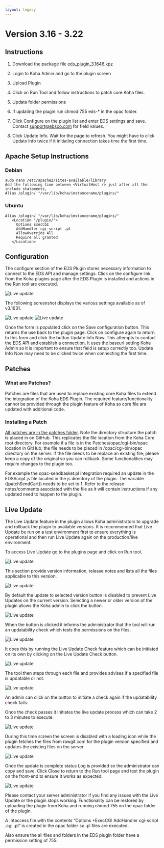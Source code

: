 ```yaml
---
layout: legacy
---
```


# Version 3.16 - 3.22 

## Instructions

1.  Download the package file [eds_plugin_3.1646.kpz](https://github.com/ebsco/edsapi-koha-plugin/raw/Koha-v3.16.x-to-Koha-v3.22.0x/eds_plugin_3.1646.kpz)

2.  Login to Koha Admin and go to the plugin screen

3.  Upload Plugin

4.  Click on Run Tool and follow instructions to patch core Koha files.

5.  Update folder permissions

6.  If updating the plugin run chmod 755 eds-* in the opac folder.

7.  Click Configure on the plugin list and enter EDS settings and save. Contact support@ebsco.com for field values.

8.  Click Update Info. Wait for the page to refresh. You might have to click Update Info twice if it initiating connection takes time the first time.


## Apache Setup Instructions

### Debian
```
sudo nano /etc/apache2/sites-available/library 
Add the following line between <VirtualHost /> just after all the include statements,
Alias /plugin/ "/var/lib/koha/instancename/plugins/"
```

### Ubuntu
```
Alias /plugin/ "/var/lib/koha/instancename/plugins/"
   <Location "/plugin/">
     Options ExecCGI
     AddHandler cgi-script .pl
     AllowOverride All
     Require all granted
   </Location>
```

## Configuration

The configure section of the EDS Plugin stores necessary information to connect to the EDS API and manage settings. Click on the configure link from the Koha plugins page after the EDS Plugin is installed and actions in the Run tool are executed.

![Live update](https://cdn.rawgit.com/ebsco/edsapi-koha-plugin/master/Xtras-help/configure/image001.png)
 
The following screenshot displays the various settings available as of v3.1631.
 
![Live update](https://cdn.rawgit.com/ebsco/edsapi-koha-plugin/master/Xtras-help/configure/image002.png)
![Live update](https://cdn.rawgit.com/ebsco/edsapi-koha-plugin/master/Xtras-help/configure/image003.png)
 
Once the form is populated click on the Save configuration button. This returns the use back to the plugin page. Click on configure again to return to this form and click the button Update Info Now. This attempts to contact the EDS API and establish a connection. It uses the baseurl setting Koha Admin so it is important to ensure that field is setup correctly too.
Update Info Now may need to be clicked twice when connecting the first time. 


## Patches

### What are Patches?
Patches are files that are used to replace existing core Koha files to extend the integration of the Koha EDS Plugin. The required feature/functionality cannot be provided through the plugin feature of Koha so core file are updated with additional code.

### Installing a Patch
[All patches are in the patches folder](https://github.com/ebsco/edsapi-koha-plugin/tree/Koha-v3.16.x-to-Koha-v3.22.0x/Patches). Note the directory structure the patch is placed in on GitHub. This replicates the file location from the Koha Core root directory. For example if a file is in the Patches/opac/cgi-bin/opac location in GitHub; the file needs to be placed in <Koha Root>/opac/cgi-bin/opac directory on the server. If the file needs to be replace an existing file; please keep a copy of the original so you can rollback. Some functionalities may require changes to the plugin too.

For example the opac-sendbasket.pl integration required an update in the EDSScript.js file located in the js directory of the plugin. The variable ((patchSendCart)) needs to be set to 1. Refer to the release notes/comments associated with the file as it will contain instructions if any updated need to happen to the plugin.

## Live Update

The Live Update feature in the plugin allows Koha administrators to upgrade and rollback the plugin to available versions. It is recommended that Live Update be run on a test environment first to ensure everything is operational and then run Live Update again on the production/live environment.

To access Live Update go to the plugins page and click on Run tool.
 
![Live update](https://cdn.rawgit.com/ebsco/edsapi-koha-plugin/master/Xtras-help/liveupdate/liveupdate001.png)

This section provide version information, release notes and lists all the files applicable to this version.

![Live update](https://cdn.rawgit.com/ebsco/edsapi-koha-plugin/master/Xtras-help/liveupdate/liveupdate002.png)
 
By default the update to selected version button is disabled to prevent Live Updates on the current version. Selecting a newer or older version of the plugin allows the Koha admin to click the button.
 
![Live update](https://cdn.rawgit.com/ebsco/edsapi-koha-plugin/master/Xtras-help/liveupdate/liveupdate003.png)

When the button is clicked it informs the administrator that the tool will run an updatability check which tests the permissions on the files.

![Live update](https://cdn.rawgit.com/ebsco/edsapi-koha-plugin/master/Xtras-help/liveupdate/liveupdate004.png)
 
It does this by running the Live Update Check feature which can be initiated on its own by clicking on the Live Update Check button.

![Live update](https://cdn.rawgit.com/ebsco/edsapi-koha-plugin/master/Xtras-help/liveupdate/liveupdate005.png)
 
The tool then steps through each file and provides advises if a specified file is updatable or not.
 
![Live update](https://cdn.rawgit.com/ebsco/edsapi-koha-plugin/master/Xtras-help/liveupdate/liveupdate006.png)

An admin can click on the button to initiate a check again if the updatability check fails.

Once the check passes it initiates the live update process which can take 2 to 3 minutes to execute.

![Live update](https://cdn.rawgit.com/ebsco/edsapi-koha-plugin/master/Xtras-help/liveupdate/liveupdate007.png) 

During this time screen the screen is disabled with a loading icon while the plugin fetches the files from rawgit.com for the plugin version specified and updates the existing files on the server. 
 
![Live update](https://cdn.rawgit.com/ebsco/edsapi-koha-plugin/master/Xtras-help/liveupdate/liveupdate008.png)

Once the update is complete status Log is provided so the administrator can copy and save. Click Close to return to the Run tool page and test the plugin on the front-end to ensure it works as expected.
 
![Live update](https://cdn.rawgit.com/ebsco/edsapi-koha-plugin/master/Xtras-help/liveupdate/liveupdate009.png)

Please contact your server administrator if you find any issues with the Live Update or the plugin stops working. Functionality can be restored by uploading the plugin from Koha and running chmod 755 on the opac folder of the plugin.

A .htaccess file with the contents “Options +ExecCGI AddHandler cgi-script .cgi .pl” is created in the opac folder so .pl files are executed.

Also ensure the all files and folders in the EDS plugin folder have a permission setting of 755.